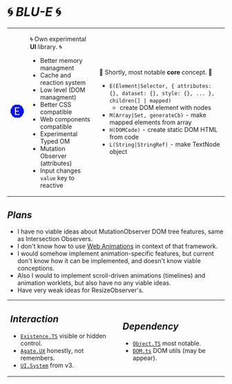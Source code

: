 # 🌀 *BLU-E* 🌀

<table>
<tr>
<td><img width="128" alt="Logo" src="./logo/logo-0.png"/></td>
<td>

🌀 Own experimental **UI** library. 🌀

- Better memory managment
- Cache and reaction system
- Low level (DOM managment)
- Better CSS compatible
- Web components compatible
- Experimental Typed OM
- Mutation Observer (attributes)
- Input changes `value` key to reactive

</td>

<td>

🔌 Shortly, most notable **core** concept. 🔌

- `E(Element|Selector, { attributes: {}, dataset: {}, style: {}, ... }, children[] | mapped)`
   - create DOM element with nodes
- `M(Array|Set, generateCb)` - make mapped elements from array
- `H(DOMCode)` - create static DOM HTML from code
- `L(String|StringRef)` - make TextNode object

</td>
</tr>
</table>

## *Plans*

- I have no viable ideas about MutationObserver DOM tree features, same as Intersection Observers.
- I don't know how to use [Web Animations](https://developer.mozilla.org/en-US/docs/Web/API/Web_Animations_API) in context of that framework.
- I would somehow implement animation-specific features, but current don't know how it can be implemented, and doesn't know viable conceptions.
- Also I would to implement scroll-driven animations (timelines) and animation worklets, but also have no any viable ideas.
- Have very weak ideas for ResizeObserver's.

<table>
<tr>
<td>

## *Interaction*

- [`Existence.TS`](https://github.com/unite-2-re/existence.core) visible or hidden control.
- [`Agate.UX`](https://github.com/unite-2-re/agate.ux) honestly, not remembers.
- [`UI.System`](https://github.com/unite-2-re/ui.system) from v3.

</td>
<td>

## *Dependency*

- [`Object.TS`](https://github.com/unite-2-re/object.ts) most notable.
- [`DOM.ts`](https://github.com/unite-2-re/dom.ts) DOM utils (may be appear).

</td>
</tr>
</table>
